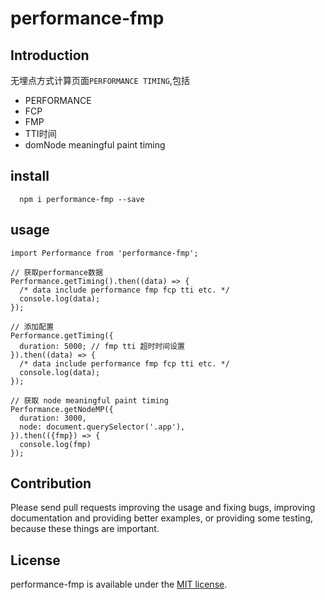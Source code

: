 # performance-fmp


## Introduction

无埋点方式计算页面`PERFORMANCE TIMING`,包括
- PERFORMANCE
- FCP
- FMP
- TTI时间
- domNode meaningful paint timing

## install

```shell
  npm i performance-fmp --save
```

## usage
```
import Performance from 'performance-fmp';

// 获取performance数据
Performance.getTiming().then((data) => {
  /* data include performance fmp fcp tti etc. */
  console.log(data);
});

// 添加配置
Performance.getTiming({
  duration: 5000; // fmp tti 超时时间设置
}).then((data) => {
  /* data include performance fmp fcp tti etc. */
  console.log(data);
});

// 获取 node meaningful paint timing
Performance.getNodeMP({
  duration: 3000,
  node: document.querySelector('.app'),
}).then(({fmp}) => {
  console.log(fmp)
});

```

## Contribution

Please send pull requests improving the usage and fixing bugs, improving documentation and providing better examples, or providing some testing, because these things are important.

## License

performance-fmp is available under the [MIT license](https://tldrlegal.com/license/mit-license).